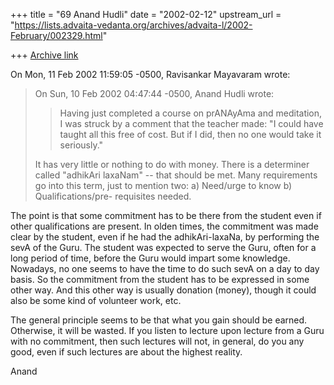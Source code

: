 +++
title = "69 Anand Hudli"
date = "2002-02-12"
upstream_url = "https://lists.advaita-vedanta.org/archives/advaita-l/2002-February/002329.html"

+++
[Archive link](https://lists.advaita-vedanta.org/archives/advaita-l/2002-February/002329.html)

On Mon, 11 Feb 2002 11:59:05 -0500, Ravisankar Mayavaram
<miinalochanii at YAHOO.COM> wrote:

>On Sun, 10 Feb 2002 04:47:44 -0500, Anand Hudli <anandhudli at HOTMAIL.COM>
>wrote:
>
>>Having just completed a course on prANAyAma and meditation, I was struck
>>by a comment that the teacher made: "I could have taught all this free of
>>cost. But if I did, then no one would take it seriously."
>
>It has very little or nothing to do with money. There is a determiner
>called "adhikAri laxaNam" -- that should be met. Many requirements go into
>this term, just to mention two: a) Need/urge to know b) Qualifications/pre-
>requisites needed.
>

 The point is that some commitment has to be there from the student even
 if other qualifications are present. In olden times, the commitment
 was made clear by the student, even if he had the adhikAri-laxaNa,
 by performing the sevA of the Guru.
 The student was expected to serve the Guru, often for a long period
 of time, before the Guru would impart some knowledge.
 Nowadays, no one seems to have the time to do such sevA on a day to
 day basis. So the commitment from the student has to be expressed in
 some other way. And this other way is usually donation (money), though
 it could also be some kind of volunteer work, etc.

 The general principle seems to be that what you gain should be earned.
 Otherwise, it will be wasted. If you listen to lecture upon lecture
 from a Guru with no commitment, then such lectures will not, in general,
 do you any good, even if such lectures are about the highest reality.

Anand

